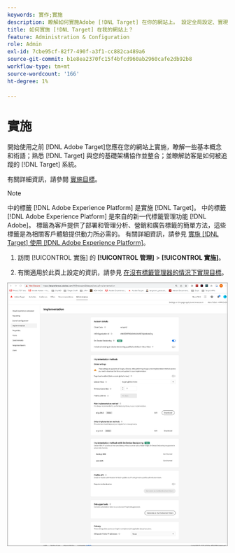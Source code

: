```yaml
---
keywords: 實作;實施
description: 瞭解如何實施Adobe [!DNL Target] 在你的網站上。 設定全局設定、實現方法（AEP Web SDK或at.js）等。
title: 如何實施 [!DNL Target] 在我的網站上？
feature: Administration & Configuration
role: Admin
exl-id: 7cbe95cf-82f7-490f-a3f1-cc882ca489a6
source-git-commit: b1e8ea2370fc15f4bfcd960ab2960cafe2db92b8
workflow-type: tm+mt
source-wordcount: '166'
ht-degree: 1%

---
```


# 實施

開始使用之前 [!DNL Adobe Target]您應在您的網站上實施，瞭解一些基本概念和術語；熟悉 [!DNL Target] 與您的基礎架構協作並整合；並瞭解訪客是如何被追蹤的 [!DNL Target] 系統。

有關詳細資訊，請參閱 [實施目標](/help/main/c-implementing-target/implementing-target.md)。

>[!NOTE]
>
>中的標籤 [!DNL Adobe Experience Platform] 是實施 [!DNL Target]。 中的標籤 [!DNL Adobe Experience Platform] 是來自的新一代標籤管理功能 [!DNL Adobe]。 標籤為客戶提供了部署和管理分析、營銷和廣告標籤的簡單方法，這些標籤是為相關客戶體驗提供動力所必需的。 有關詳細資訊，請參見 [實施 [!DNL Target] 使用 [!DNL Adobe Experience Platform]](https://developer.adobe.com/target/implement/client-side/atjs/how-to-deployatjs/implement-target-using-adobe-launch/)。

1. 訪問 [!UICONTROL 實施] 的 **[!UICONTROL 管理]** > **[!UICONTROL 實施]**。

1. 有關適用於此頁上設定的資訊，請參見 [在沒有標籤管理器的情況下實現目標](https://developer.adobe.com/target/implement/client-side/atjs/how-to-deployatjs/implement-target-without-a-tag-manager/)。

![實施頁](/help/main/administrating-target/assets/implementation.png)
